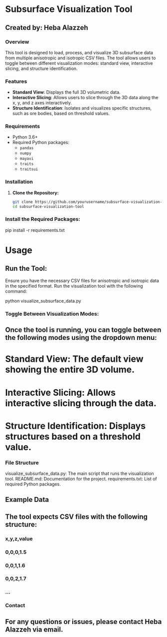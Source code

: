# Subsurface Visualization Tool

## Created by: Heba Alazzeh

### Overview
This tool is designed to load, process, and visualize 3D subsurface data from multiple anisotropic and isotropic CSV files. The tool allows users to toggle between different visualization modes: standard view, interactive slicing, and structure identification.

### Features
- **Standard View**: Displays the full 3D volumetric data.
- **Interactive Slicing**: Allows users to slice through the 3D data along the x, y, and z axes interactively.
- **Structure Identification**: Isolates and visualizes specific structures, such as ore bodies, based on threshold values.

### Requirements
- Python 3.6+
- Required Python packages:
  - `pandas`
  - `numpy`
  - `mayavi`
  - `traits`
  - `traitsui`

### Installation

1. **Clone the Repository:**
   ```bash
   git clone https://github.com/yourusername/subsurface-visualization-tool.git
   cd subsurface-visualization-tool


### Install the Required Packages:
pip install -r requirements.txt

# Usage
## Run the Tool:

Ensure you have the necessary CSV files for anisotropic and isotropic data in the specified format.
Run the visualization tool with the following command:

python visualize_subsurface_data.py

### Toggle Between Visualization Modes:

## Once the tool is running, you can toggle between the following modes using the dropdown menu:

# Standard View: The default view showing the entire 3D volume.
# Interactive Slicing: Allows interactive slicing through the data.
# Structure Identification: Displays structures based on a threshold value.

### File Structure
visualize_subsurface_data.py: The main script that runs the visualization tool.
README.md: Documentation for the project.
requirements.txt: List of required Python packages.

## Example Data
## The tool expects CSV files with the following structure:

### x,y,z,value
### 0,0,0,1.5
### 0,0,1,1.6
### 0,0,2,1.7
### ...


### Contact
## For any questions or issues, please contact Heba Alazzeh via email.
